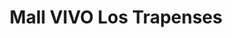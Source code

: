 ---
title: "Mall VIVO Los Trapenses"
url: /lo-barnechea/mall-vivo-los-trapenses/
shop: centro comercial
---